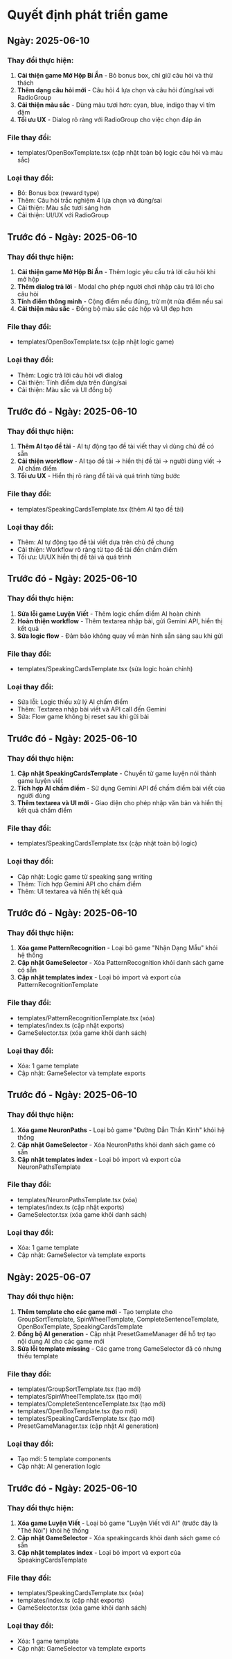 
# Quyết định phát triển game

## Ngày: 2025-06-10

### Thay đổi thực hiện:
1. **Cải thiện game Mở Hộp Bí Ẩn** - Bỏ bonus box, chỉ giữ câu hỏi và thử thách
2. **Thêm dạng câu hỏi mới** - Câu hỏi 4 lựa chọn và câu hỏi đúng/sai với RadioGroup
3. **Cải thiện màu sắc** - Dùng màu tươi hơn: cyan, blue, indigo thay vì tím đậm
4. **Tối ưu UX** - Dialog rõ ràng với RadioGroup cho việc chọn đáp án

### File thay đổi:
- templates/OpenBoxTemplate.tsx (cập nhật toàn bộ logic câu hỏi và màu sắc)

### Loại thay đổi:
- Bỏ: Bonus box (reward type)
- Thêm: Câu hỏi trắc nghiệm 4 lựa chọn và đúng/sai
- Cải thiện: Màu sắc tươi sáng hơn
- Cải thiện: UI/UX với RadioGroup

## Trước đó - Ngày: 2025-06-10

### Thay đổi thực hiện:
1. **Cải thiện game Mở Hộp Bí Ẩn** - Thêm logic yêu cầu trả lời câu hỏi khi mở hộp
2. **Thêm dialog trả lời** - Modal cho phép người chơi nhập câu trả lời cho câu hỏi
3. **Tính điểm thông minh** - Cộng điểm nếu đúng, trừ một nửa điểm nếu sai
4. **Cải thiện màu sắc** - Đồng bộ màu sắc các hộp và UI đẹp hơn

### File thay đổi:
- templates/OpenBoxTemplate.tsx (cập nhật logic game)

### Loại thay đổi:
- Thêm: Logic trả lời câu hỏi với dialog
- Cải thiện: Tính điểm dựa trên đúng/sai
- Cải thiện: Màu sắc và UI đồng bộ

## Trước đó - Ngày: 2025-06-10

### Thay đổi thực hiện:
1. **Thêm AI tạo đề tài** - AI tự động tạo đề tài viết thay vì dùng chủ đề có sẵn
2. **Cải thiện workflow** - AI tạo đề tài → hiển thị đề tài → người dùng viết → AI chấm điểm
3. **Tối ưu UX** - Hiển thị rõ ràng đề tài và quá trình từng bước

### File thay đổi:
- templates/SpeakingCardsTemplate.tsx (thêm AI tạo đề tài)

### Loại thay đổi:
- Thêm: AI tự động tạo đề tài viết dựa trên chủ đề chung
- Cải thiện: Workflow rõ ràng từ tạo đề tài đến chấm điểm
- Tối ưu: UI/UX hiển thị đề tài và quá trình

## Trước đó - Ngày: 2025-06-10

### Thay đổi thực hiện:
1. **Sửa lỗi game Luyện Viết** - Thêm logic chấm điểm AI hoàn chỉnh
2. **Hoàn thiện workflow** - Thêm textarea nhập bài, gửi Gemini API, hiển thị kết quả
3. **Sửa logic flow** - Đảm bảo không quay về màn hình sẵn sàng sau khi gửi

### File thay đổi:
- templates/SpeakingCardsTemplate.tsx (sửa logic hoàn chỉnh)

### Loại thay đổi:
- Sửa lỗi: Logic thiếu xử lý AI chấm điểm
- Thêm: Textarea nhập bài viết và API call đến Gemini
- Sửa: Flow game không bị reset sau khi gửi bài

## Trước đó - Ngày: 2025-06-10

### Thay đổi thực hiện:
1. **Cập nhật SpeakingCardsTemplate** - Chuyển từ game luyện nói thành game luyện viết
2. **Tích hợp AI chấm điểm** - Sử dụng Gemini API để chấm điểm bài viết của người dùng
3. **Thêm textarea và UI mới** - Giao diện cho phép nhập văn bản và hiển thị kết quả chấm điểm

### File thay đổi:
- templates/SpeakingCardsTemplate.tsx (cập nhật toàn bộ logic)

### Loại thay đổi:
- Cập nhật: Logic game từ speaking sang writing
- Thêm: Tích hợp Gemini API cho chấm điểm
- Thêm: UI textarea và hiển thị kết quả

## Trước đó - Ngày: 2025-06-10

### Thay đổi thực hiện:
1. **Xóa game PatternRecognition** - Loại bỏ game "Nhận Dạng Mẫu" khỏi hệ thống
2. **Cập nhật GameSelector** - Xóa PatternRecognition khỏi danh sách game có sẵn  
3. **Cập nhật templates index** - Loại bỏ import và export của PatternRecognitionTemplate

### File thay đổi:
- templates/PatternRecognitionTemplate.tsx (xóa)
- templates/index.ts (cập nhật exports)
- GameSelector.tsx (xóa game khỏi danh sách)

### Loại thay đổi:
- Xóa: 1 game template
- Cập nhật: GameSelector và template exports

## Trước đó - Ngày: 2025-06-10

### Thay đổi thực hiện:
1. **Xóa game NeuronPaths** - Loại bỏ game "Đường Dẫn Thần Kinh" khỏi hệ thống
2. **Cập nhật GameSelector** - Xóa NeuronPaths khỏi danh sách game có sẵn  
3. **Cập nhật templates index** - Loại bỏ import và export của NeuronPathsTemplate

### File thay đổi:
- templates/NeuronPathsTemplate.tsx (xóa)
- templates/index.ts (cập nhật exports)
- GameSelector.tsx (xóa game khỏi danh sách)

### Loại thay đổi:
- Xóa: 1 game template
- Cập nhật: GameSelector và template exports

## Ngày: 2025-06-07

### Thay đổi thực hiện:
1. **Thêm template cho các game mới** - Tạo template cho GroupSortTemplate, SpinWheelTemplate, CompleteSentenceTemplate, OpenBoxTemplate, SpeakingCardsTemplate
2. **Đồng bộ AI generation** - Cập nhật PresetGameManager để hỗ trợ tạo nội dung AI cho các game mới
3. **Sửa lỗi template missing** - Các game trong GameSelector đã có nhưng thiếu template

### File thay đổi:
- templates/GroupSortTemplate.tsx (tạo mới)
- templates/SpinWheelTemplate.tsx (tạo mới) 
- templates/CompleteSentenceTemplate.tsx (tạo mới)
- templates/OpenBoxTemplate.tsx (tạo mới)
- templates/SpeakingCardsTemplate.tsx (tạo mới)
- PresetGameManager.tsx (cập nhật AI generation)

### Loại thay đổi:
- Tạo mới: 5 template components
- Cập nhật: AI generation logic

## Trước đó - Ngày: 2025-06-10

### Thay đổi thực hiện:
1. **Xóa game Luyện Viết** - Loại bỏ game "Luyện Viết với AI" (trước đây là "Thẻ Nói") khỏi hệ thống
2. **Cập nhật GameSelector** - Xóa speakingcards khỏi danh sách game có sẵn  
3. **Cập nhật templates index** - Loại bỏ import và export của SpeakingCardsTemplate

### File thay đổi:
- templates/SpeakingCardsTemplate.tsx (xóa)
- templates/index.ts (cập nhật exports)
- GameSelector.tsx (xóa game khỏi danh sách)

### Loại thay đổi:
- Xóa: 1 game template
- Cập nhật: GameSelector và template exports

